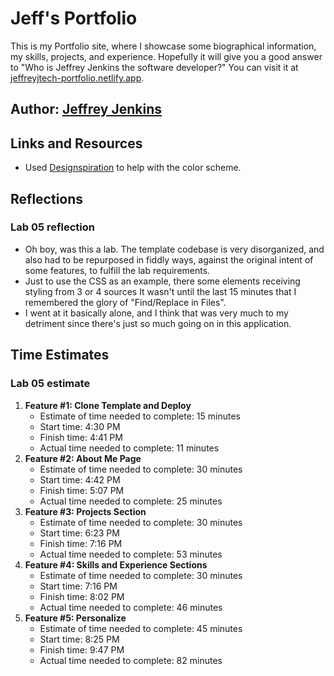 # Jeff's Portfolio

This is my Portfolio site, where I showcase some biographical information, my skills, projects, and experience. Hopefully it will give you a good answer to "Who is Jeffrey Jenkins the software developer?" You can visit it at [jeffreyjtech-portfolio.netlify.app](https://jeffreyjtech-portfolio.netlify.app/).

## Author: [Jeffrey Jenkins](https://github.com/jeffreyjtech)

## Links and Resources

- Used [Designspiration](https://www.designspiration.com/) to help with the color scheme.

## Reflections

### Lab 05 reflection

- Oh boy, was this a lab. The template codebase is very disorganized, and also had to be repurposed in fiddly ways, against the original intent of some features, to fulfill the lab requirements.
- Just to use the CSS as an example, there some elements receiving styling from 3 or 4 sources It wasn't until the last 15 minutes that I remembered the glory of "Find/Replace in Files".
- I went at it basically alone, and I think that was very much to my detriment since there's just so much going on in this application.

## Time Estimates

### Lab 05 estimate

1. **Feature #1: Clone Template and Deploy**
    - Estimate of time needed to complete: 15 minutes
    - Start time: 4:30 PM
    - Finish time: 4:41 PM
    - Actual time needed to complete: 11 minutes
2. **Feature #2: About Me Page**
    - Estimate of time needed to complete: 30 minutes
    - Start time: 4:42 PM
    - Finish time: 5:07 PM
    - Actual time needed to complete: 25 minutes
3. **Feature #3: Projects Section**
    - Estimate of time needed to complete: 30 minutes
    - Start time: 6:23 PM
    - Finish time: 7:16 PM
    - Actual time needed to complete: 53 minutes
4. **Feature #4: Skills and Experience Sections**
    - Estimate of time needed to complete: 30 minutes
    - Start time: 7:16 PM
    - Finish time: 8:02 PM
    - Actual time needed to complete: 46 minutes
5. **Feature #5: Personalize**
    - Estimate of time needed to complete: 45 minutes
    - Start time: 8:25 PM
    - Finish time: 9:47 PM
    - Actual time needed to complete: 82 minutes
